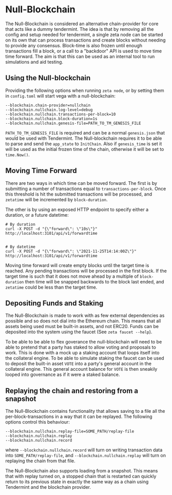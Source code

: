 # Null-Blockchain

The Null-Blockchain is considered an alternative chain-provider for core that acts like a dummy tendermint. The idea is that by removing all the config and setup needed for tendermint, a single zeta node can be started on its own that can process transactions and create blocks without needing to provide any consensus. Block-time is also frozen until enough transactions fill a block, or a call to a "backdoor" API is used to move time time forward. The aim is that this can be used as an internal tool to run simulations and aid testing.

## Using the Null-blockchain

Providing the following options when running `zeta node`, or by setting them in `config.toml` will start vega with a null-blockchain:

```
--blockchain.chain-provider=nullchain
--blockchain.nullchain.log-level=debug
--blockchain.nullchain.transactions-per-block=10
--blockchain.nullchain.block-duration=1s
--blockchain.nullchain.genesis-file=PATH_TO_TM_GENESIS_FILE
```

`PATH_TO_TM_GENESIS_FILE` is required and can be a normal `genesis.json` that would be used with Tendermint. The Null-blockchain requires it to be able to parse and send the `app_state` to `InitChain`. Also if `genesis_time` is set it will be used as the initial frozen time of the chain, otherwise it will be set to `time.Now()`. 


## Moving Time Forward

There are two ways in which time can be moved forward. The first is by submitting a number of transactions equal to `transactions-per-block`. Once this threshold is hit the submitted transactions will be processed, and `zetatime` will be incremented by
`block-duration`.

The other is by using an exposed HTTP endpoint to specify either a duration, or a future datetime:

```
# By duration
curl -X POST -d "{\"forward\": \"10s\"}" http://localhost:3101/api/v1/forwardtime


# By datetime
curl -X POST -d "{\"forward\": \"2021-11-25T14:14:00Z\"}" http://localhost:3101/api/v1/forwardtime
```

Moving time forward will create empty blocks until the target time is reached. Any pending transactions will be processed in the first block. If the target time is such that it does not move ahead by a multiple of `block-duration` then time will be snapped backwards to the block last ended, and `zetatime` could be less than the target time. 

## Depositing Funds and Staking

The Null-Blockchain is made to work with as few external dependencies as possible and so does not dial into the Ethereum chain. This means that all assets being used must be built-in assets, and not ERC20. Funds can be deposited into the system using the faucet (See `zeta faucet --help`).

To be able to be able to flex goverance the null-blockchain will need to be able to pretend that a party has staked to allow voting and proposals to work. This is done with a mock up a staking account that loops itself into the collateral engine. To be able to simulate staking the faucet can be used to deposit the built-in asset `VOTE` into a party's general account in the collateral engine. This general account balance for `VOTE` is then sneakily looped into governance as if it were a staked balance.


## Replaying the chain and restoring from a snapshot

The Null-Blockchain contains functionality that allows saving to a file all the per-block-transactions in a way that it can be replayed. The following options control this behaviour:
```
--blockchain.nullchain.replay-file=SOME_PATH/replay-file
--blockchain.nullchain.replay
--blockchain.nullchain.record
```

where `--blockchain.nullchain.record` will turn on writing transaction data into `SOME_PATH/replay-file`, and `--blockchain.nullchain.replay` will turn on replaying the chain from that file.

The Null-Blockchain also supports loading from a snapshot. This means that with replay turned on, a stopped chain that is restarted can quickly return to its previous state in exactly the same way as a chain using Tendermint and the blockchain provider.
